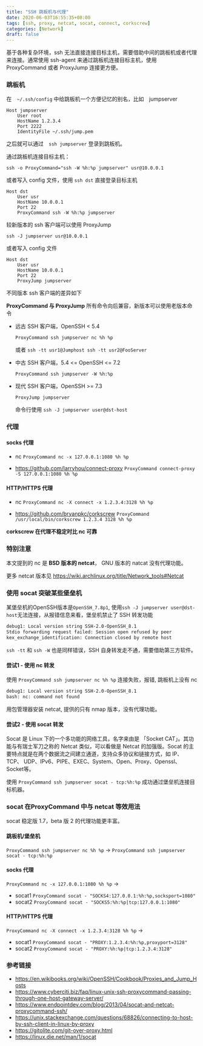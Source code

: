 ```yaml
---
title: "SSH 跳板机与代理"
date: 2020-06-03T16:55:35+08:00
tags: [ssh, proxy, netcat, socat, connect, corkscrew]
categories: [Network]
draft: false
---
```


 基于各种复杂环境，ssh   无法直接连接目标主机，需要借助中间的跳板机或者代理来连接。通常使用 ssh-agent 来通过跳板机连接目标主机，使用 ProxyCommand 或者 ProxyJump 连接更方便。

<!--more-->

### 跳板机

在　`~/.ssh/config` 中给跳板机一个方便记忆的别名，比如　jumpserver

```config
Host jumpserver
    User root
    HostName 1.2.3.4
    Port 2222
    IdentityFile ~/.ssh/jump.pem
```

之后就可以通过　`ssh jumpserver` 登录到跳板机。

通过跳板机连接目标主机：

`ssh -o ProxyCommand="ssh -W %h:%p jumpserver" usr@10.0.0.1`

或者写入 config 文件，使用 `ssh dst` 直接登录目标主机

```config
Host dst
    User usr
    HostName 10.0.0.1
    Port 22
    ProxyCommand ssh -W %h:%p jumpserver
```



较新版本的 ssh 客户端可以使用 ProxyJump

`ssh -J jumpserver usr@10.0.0.1`

或者写入 config 文件

```config
Host dst
    User usr
    HostName 10.0.0.1
    Port 22
    ProxyJump jumpserver
```

不同版本 ssh 客户端的差异如下

__ProxyCommand 与 ProxyJump__
所有命令向后兼容，新版本可以使用老版本命令
- 远古 SSH 客户端，OpenSSH < 5.4

  `ProxyCommand ssh jumpserver nc %h %p`

  或者
  `ssh -tt usr1@Jumphost ssh -tt usr2@FooServer`

- 中古 SSH 客户端，5.4 <= OpenSSH <= 7.2

  `ProxyCommand ssh jumpserver -W %h:%p`

- 现代 SSH 客户端，OpenSSH >= 7.3

  `ProxyJump jumpserver`

  命令行使用
  `ssh -J jumpserver user@dst-host`



### 代理

#### socks 代理

- nc `ProxyCommand nc -x 127.0.0.1:1080 %h %p`

- https://github.com/larryhou/connect-proxy `ProxyCommand connect-proxy -S 127.0.0.1:1080 %h %p`

#### HTTP/HTTPS 代理

- nc `ProxyCommand nc -X connect -x 1.2.3.4:3128 %h %p`

- https://github.com/bryanpkc/corkscrew `ProxyCommand /usr/local/bin/corkscrew 1.2.3.4 3128 %h %p`

__corkscrew 在代理不稳定时比 nc 可靠__ 

### 特别注意

本文提到的 nc 是 **BSD 版本的 netcat**， GNU 版本的 natcat 没有代理功能。

更多 netcat 版本见 https://wiki.archlinux.org/title/Network_tools#Netcat

### 使用 socat 突破某些堡垒机
某堡垒机的OpenSSH版本是`OpenSSH_7.8p1`, 使用`ssh -J jumpserver user@dst-host`无法连接，从报错信息来看，堡垒机禁止了 SSH 转发功能
```bash
debug1: Local version string SSH-2.0-OpenSSH_8.1
Stdio forwarding request failed: Session open refused by peer
kex_exchange_identification: Connection closed by remote host
```
`ssh -tt` 和 `ssh -W` 也是同样错误，SSH 自身转发走不通，需要借助第三方软件。

#### 尝试1 - 使用 nc 转发
使用 `ProxyCommand ssh jumpserver nc %h %p` 连接失败，报错, 跳板机上没有 nc
```bash
debug1: Local version string SSH-2.0-OpenSSH_8.1
bash: nc: command not found
```
用包管理器安装 netcat, 提供的只有 nmap 版本，没有代理功能。

#### 尝试2 - 使用 socat 转发
Socat 是 Linux 下的一个多功能的网络工具，名字来由是 「Socket CAT」。其功能与有瑞士军刀之称的 Netcat 类似，可以看做是 Netcat 的加强版。Socat 的主要特点就是在两个数据流之间建立通道，支持众多协议和链接方式，如 IP、TCP、 UDP、IPv6、PIPE、EXEC、System、Open、Proxy、Openssl、Socket等。


使用 `ProxyCommand ssh jumpserver socat - tcp:%h:%p` 成功通过堡垒机连接目标机器。

### socat 在ProxyCommand 中与 netcat 等效用法
socat 稳定版 1.7，beta 版 2 的代理功能更丰富。

#### 跳板机/堡垒机
`ProxyCommand ssh jumpserver nc %h %p` -> `ProxyCommand ssh jumpserver socat - tcp:%h:%p`

#### socks 代理
`ProxyCommand nc -x 127.0.0.1:1080 %h %p` ->
- socat1 `ProxyCommand socat - "SOCKS4:127.0.0.1:%h:%p,socksport=1080"`
- socat2 `ProxyCommand socat - "SOCKS5:%h:%p|tcp:127.0.0.1:1080"`

#### HTTP/HTTPS 代理
`ProxyCommand nc -X connect -x 1.2.3.4:3128 %h %p` ->
- socat1 `ProxyCommand socat - "PROXY:1.2.3.4:%h:%p,proxyport=3128"`
- socat2 `ProxyCommand socat - "PROXY:%h:%p|tcp:1.2.3.4:3128"`

### 参考链接
- https://en.wikibooks.org/wiki/OpenSSH/Cookbook/Proxies_and_Jump_Hosts
- https://www.cyberciti.biz/faq/linux-unix-ssh-proxycommand-passing-through-one-host-gateway-server/
- https://www.endpointdev.com/blog/2013/04/socat-and-netcat-proxycommand-ssh/
- https://unix.stackexchange.com/questions/68826/connecting-to-host-by-ssh-client-in-linux-by-proxy
- https://gitolite.com/git-over-proxy.html
- https://linux.die.net/man/1/socat
